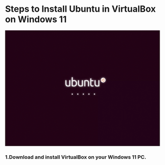 # Steps to Install Ubuntu in VirtualBox on Windows 11

![ubuntuGif](images/Ubuntu_gif.gif)




### 1.Download and install VirtualBox on your Windows 11 PC.
